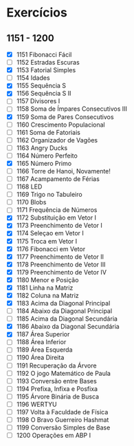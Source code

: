 # Exercícios
## 1151 - 1200

- [x] 1151	Fibonacci Fácil
- [ ] 1152	Estradas Escuras
- [x] 1153	Fatorial Simples
- [ ] 1154	Idades
- [x] 1155	Sequência S
- [x] 1156	Sequência S II
- [ ] 1157	Divisores I
- [ ] 1158	Soma de Ímpares Consecutivos III
- [x] 1159	Soma de Pares Consecutivos
- [ ] 1160	Crescimento Populacional
- [ ] 1161	Soma de Fatoriais
- [ ] 1162	Organizador de Vagões
- [ ] 1163	Angry Ducks
- [ ] 1164	Número Perfeito
- [x] 1165	Número Primo
- [ ] 1166	Torre de Hanoi, Novamente!
- [ ] 1167	Acampamento de Férias
- [ ] 1168	LED
- [ ] 1169	Trigo no Tabuleiro
- [ ] 1170	Blobs
- [ ] 1171	Frequência de Números
- [x] 1172	Substituição em Vetor I
- [x] 1173	Preenchimento de Vetor I
- [x] 1174	Seleçao em Vetor I
- [x] 1175	Troca em Vetor I
- [x] 1176	Fibonacci em Vetor
- [x] 1177	Preenchimento de Vetor II
- [x] 1178	Preenchimento de Vetor III
- [x] 1179	Preenchimento de Vetor IV
- [x] 1180	Menor e Posição
- [x] 1181	Linha na Matriz
- [x] 1182	Coluna na Matriz
- [x] 1183	Acima da Diagonal Principal
- [ ] 1184	Abaixo da Diagonal Principal
- [ ] 1185	Acima da Diagonal Secundária
- [x] 1186	Abaixo da Diagonal Secundária
- [x] 1187	Área Superior
- [ ] 1188	Área Inferior
- [ ] 1189	Área Esquerda
- [ ] 1190	Área Direita
- [ ] 1191	Recuperação da Árvore
- [ ] 1192	O jogo Matemático de Paula
- [ ] 1193	Conversão entre Bases
- [ ] 1194	Prefixa, Infixa e Posfixa
- [ ] 1195	Árvore Binária de Busca
- [ ] 1196	WERTYU
- [ ] 1197	Volta à Faculdade de Física
- [ ] 1198	O Bravo Guerreiro Hashmat
- [ ] 1199	Conversão Simples de Base
- [ ] 1200	Operações em ABP I
